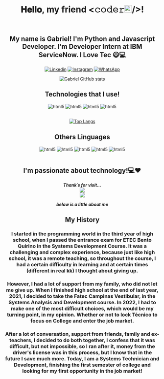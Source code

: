 <div align="center">
<h1 align="center">𝐇𝐞𝐥𝐥𝐨, my friend <𝚌𝚘𝚍𝚎𝚛<img src="https://github.com/TheDudeThatCode/TheDudeThatCode/blob/master/Assets/Earth.gif" width="24px">/>! 
<br>
</h1>
<br>

## My name is Gabriel! I'm Python and Javascript Developer. I'm Developer Intern at IBM ServiceNow. I Love Tec 😃💻

[![Linkedin](https://img.shields.io/badge/LinkedIn-0077B5?style=for-the-badge&logo=linkedin&logoColor=white)](https://www.linkedin.com/in/gabriel-odorcik-87771522a)
[![Instagram](https://img.shields.io/badge/Instagram-E4405F?style=for-the-badge&logo=instagram&logoColor=white)](https://www.instagram.com/gabrielodorcik_/)
[![WhatsApp](https://img.shields.io/badge/WhatsApp-25D366?style=for-the-badge&logo=whatsapp&logoColor=white)](https://api.whatsapp.com/send?phone=5519989559017&text=Ol%C3%A1%20Dev!%20Eu%20sou%20o%20Gabriel.%20)

![Gabriel GitHub stats](https://github-readme-stats.vercel.app/api?username=gabrielodorcik&show_icons=true&theme=tokyonight)

## Technologies that I use!

<div style="display: inline_block">
  <img align="center" alt="html5" src="https://img.shields.io/badge/HTML5-E34F26?style=for-the-badge&logo=html5&logoColor=white" />
  <img align="center" alt="html5" src="https://img.shields.io/badge/Python-3776AB?style=for-the-badge&logo=python&logoColor=white" />
  <img align="center" alt="html5" src="https://img.shields.io/badge/CSS-239120?&style=for-the-badge&logo=css3&logoColor=white" />  
  <img align="center" alt="html5" src="https://img.shields.io/badge/JavaScript-F7DF1E?style=for-the-badge&logo=javascript&logoColor=black" />
  
</div>
  
 <br>
  
[![Top Langs](https://github-readme-stats.vercel.app/api/top-langs/?username=gabrielodorcik&layout=compact&show_icons=true&theme=tokyonight)](https://github.com/gabrielodorcik/github-readme-stats)

## Others Linguages

<div style="display: inline_block">
  <img align="center" alt="html5" src="https://img.shields.io/badge/Java-ED8B00?style=for-the-badge&logo=java&logoColor=white" />
  <img align="center" alt="html5" src="https://img.shields.io/badge/React_Native-20232A?style=for-the-badge&logo=react&logoColor=61DAFB" />
  <img align="center" alt="html5" src="https://img.shields.io/badge/MySQL-00000F?style=for-the-badge&logo=mysql&logoColor=white" />
  <img align="center" alt="html5" src="https://img.shields.io/badge/PHP-777BB4?style=for-the-badge&logo=php&logoColor=white" />
  <img align="center" alt="html5" src="https://img.shields.io/badge/C-00599C?style=for-the-badge&logo=c&logoColor=white" />
  
  
</div><br>
  
 ## I'm passionate about technology!💻❤️  <br>
 
 <p align="center"> 
  <i><b>Thank´s for visit...</b></i><br>
  <img src="https://raw.githubusercontent.com/saadeghi/saadeghi/master/dino.gif" /><br>
  <img src="https://profile-counter.glitch.me/beatrizodorcik/count.svg" />
  
  <i><b>below is a little about me</b></i><br>
</p>
 
 
 ## My History 
 
 ###      I started in the programming world in the third year of high school, when I passed the entrance exam for ETEC Bento Quirino in the Systems Development Course. It was a challenging and complex experience, because just like high school, it was a remote teaching, so throughout the course, I had a certain difficulty in learning and at certain times (different in real kk) I thought about giving up. <br>
 
 ###      However, I had a lot of support from my family, who did not let me give up. When I finished high school at the end of last year, 2021, I decided to take the Fatec Campinas Vestibular, in the Systems Analysis and Development course. In 2022, I had to make one of the most difficult choices, which would be my turning point, in my opinion. Whether or not to lock Técnico to focus on College and enter the job market.
 
 ###      After a lot of conversation, support from friends, family and ex-teachers, I decided to do both together, I confess that it was difficult, but not impossible, so I ran after it, money from the driver's license was in this process, but I know that in the future I save much more. Today, I am a Systems Technician and Development, finishing the first semester of college and looking for my first opportunity in the job market!
 
 </div>
 



